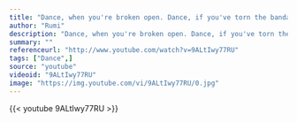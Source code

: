 ```yaml
---
title: "Dance, when you're broken open. Dance, if you've torn the bandage off. Dance in the middle of the fighting. Dance in your blood. Dance when you're perfectly free."
author: "Rumi"
description: "Dance, when you're broken open. Dance, if you've torn the bandage off. Dance in the middle of the fighting. Dance in your blood. Dance when you're perfectly free. - Rumi quotes from GetInspired365.com"
summary: ""
referenceurl: "http://www.youtube.com/watch?v=9ALtIwy77RU"
tags: ["Dance",]
source: "youtube"
videoid: "9ALtIwy77RU"
image: "https://img.youtube.com/vi/9ALtIwy77RU/0.jpg"
---
```


{{< youtube 9ALtIwy77RU >}}
